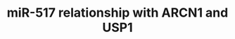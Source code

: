 ---
annotations:
- id: PW:0000004
  parent: regulatory pathway
  type: Pathway Ontology
  value: regulatory pathway
authors:
- Khanspers
- Ryanmiller
- Mkutmon
citedin:
- link: PMC7982796
  title: 'ACE2 correlates with immune infiltrates in colon adenocarcinoma: Implication
    for COVID-19 (2021)'
communities:
- ExRNA
description: Schematic summarizing predicted miR-517a relationships with ARCN1 and
  USP1.  A genomewide miRNA mimic toxicity screen indicates common and selective vulnerabilities
  of epithelial ovarian cancer cells. miR-517a targets a common vulnerability, primarily
  via its target ARCN1.  Proteins on this pathway have targeted assays available via
  the [Assay Portal](https://assays.cancer.gov/available_assays?wp_id=WP3596 CPTAC).
last-edited: 2025-03-03
ndex: 09709eaa-8b67-11eb-9e72-0ac135e8bacf
organisms:
- Homo sapiens
redirect_from:
- /index.php/Pathway:WP3596
- /instance/WP3596
- /instance/WP3596_r137164
revision: r137164
schema-jsonld:
- '@context': https://schema.org/
  '@id': https://wikipathways.github.io/pathways/WP3596.html
  '@type': Dataset
  creator:
    '@type': Organization
    name: WikiPathways
  description: Schematic summarizing predicted miR-517a relationships with ARCN1 and
    USP1.  A genomewide miRNA mimic toxicity screen indicates common and selective
    vulnerabilities of epithelial ovarian cancer cells. miR-517a targets a common
    vulnerability, primarily via its target ARCN1.  Proteins on this pathway have
    targeted assays available via the [Assay Portal](https://assays.cancer.gov/available_assays?wp_id=WP3596
    CPTAC).
  keywords:
  - ARCN1
  - ID1
  - ID2
  - USP1
  - p21
  license: CC0
  name: miR-517 relationship with ARCN1 and USP1
seo: CreativeWork
title: miR-517 relationship with ARCN1 and USP1
wpid: WP3596
---